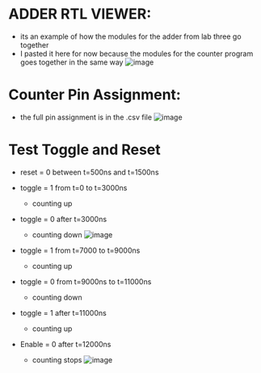 

# ADDER RTL VIEWER:
- its an example of how the modules for the adder from lab three go together
- I pasted it here for now because the modules for the counter program goes together in the same way
![image](https://user-images.githubusercontent.com/73149111/201182861-941be672-5531-49f6-8797-8bf0ac833e66.png)

# Counter Pin Assignment:
- the full pin assignment is in the .csv file
![image](https://user-images.githubusercontent.com/73149111/201393794-15340aef-1a4a-45fa-bc90-eff7aa8c27a7.png)



# Test Toggle and Reset
- reset = 0 between t=500ns and t=1500ns
- toggle = 1 from t=0 to t=3000ns
  - counting up
- toggle = 0 after t=3000ns 
  - counting down
![image](https://user-images.githubusercontent.com/73149111/203878855-6f96b118-ce33-48b6-9ec0-e4c7c9e75edc.png)

- toggle = 1 from t=7000 to t=9000ns
  - counting up
- toggle = 0 from t=9000ns to t=11000ns
  - counting down
- toggle = 1 after t=11000ns 
  - counting up
- Enable = 0 after t=12000ns
  - counting stops
![image](https://user-images.githubusercontent.com/73149111/203879301-ad99a04d-be67-40b3-98b1-d0cb726d2236.png)
